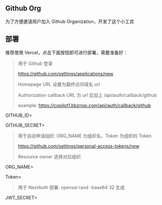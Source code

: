 ## Github Org

为了方便邀请用户加入 Github Organization，开发了这个小工具

## 部署

推荐使用 Vercel，点击下面按钮即可进行部署，需要准备好：

> 用于 Github 登录
>
> https://github.com/settings/applications/new
>
> Homepage URL 设置为最终访问域名 url
>
> Authorization callback URL 为 url 后加上 /api/auth/callback/github
>
> example: https://copilot1.bbznop.com/api/auth/callback/github
>

GITHUB_ID=

GITHUB_SECRET=

>
> 用于自动申请组织: ORG_NAME 为组织名，Token 为组织的 Token
>
> https://github.com/settings/personal-access-tokens/new
>
> Resource owner 选择对应组织

ORG_NAME=

Token=

> 用于 NextAuth 部署: openssl rand -base64 32 生成
>

JWT_SECRET=

